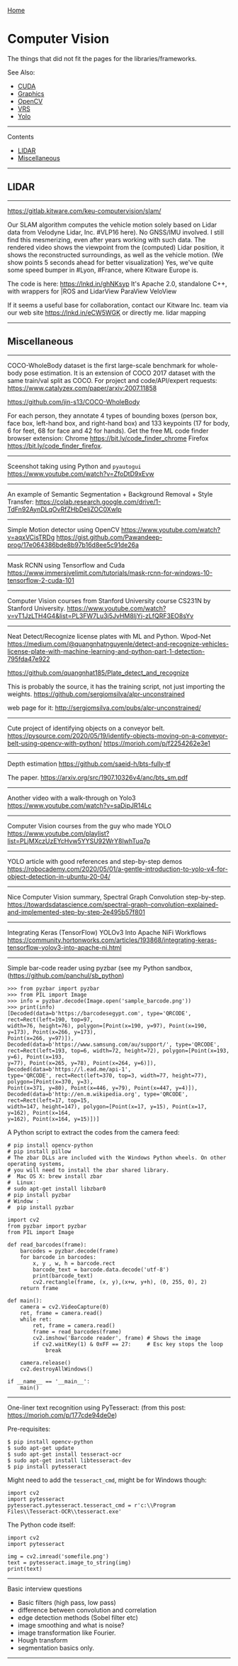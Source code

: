 [Home](Readme.md)
# Computer Vision

The things that did not fit the pages for the libraries/frameworks.

See Also:

  - [CUDA](CUDA.md)
  - [Graphics](Graphics.md)
  - [OpenCV](OpenCV.md)
  - [VRS](VRS.md)
  - [Yolo](Yolo.md)

---

Contents

- [LIDAR](ComputerVision.md#LIDAR)
- [Miscellaneous](ComputerVision.md#Miscellaneous)

---

## LIDAR

---

https://gitlab.kitware.com/keu-computervision/slam/

Our SLAM algorithm computes the vehicle motion solely based on Lidar
data from Velodyne Lidar, Inc. #VLP16 here). No GNSS/IMU involved.
I still find this mesmerizing, even after years working with such data.
The rendered video shows the viewpoint from the (computed) Lidar position,
it shows the reconstructed surroundings, as well as the vehicle motion.
(We show points 5 seconds ahead for better visualization)
Yes, we've quite some speed bumper in #Lyon, #France, where Kitware Europe
is.

The code is here: https://lnkd.in/ghNKsyp
It's Apache 2.0, standalone C++, with wrappers for |ROS and LidarView
ParaView VeloView

If it seems a useful base for collaboration, contact our Kitware Inc.
team via our web site https://lnkd.in/eCW5WGK or directly me.
lidar mapping

---

## Miscellaneous

---

COCO-WholeBody dataset is the first large-scale benchmark for whole-body pose estimation.
It is an extension of COCO 2017 dataset with the same train/val split as COCO.
For project and code/API/expert requests: https://www.catalyzex.com/paper/arxiv:2007.11858

https://github.com/jin-s13/COCO-WholeBody

For each person, they annotate 4 types of bounding boxes (person box, face box, left-hand
box, and right-hand box) and 133 keypoints (17 for body, 6 for feet, 68 for face and 42 for hands).
Get the free ML code finder browser extension:
Chrome https://bit.ly/code_finder_chrome
Firefox https://bit.ly/code_finder_firefox.

---

Sceenshot taking using Python and `pyautogui`
https://www.youtube.com/watch?v=ZfoDtD9xEvw

---

An example of Semantic Segmentation + Background Removal + Style Transfer:
https://colab.research.google.com/drive/1-TdFn92AynDLqOvRfZHbDeljZOC0XwIp

---

Simple Motion detector using OpenCV 
https://www.youtube.com/watch?v=aqxVCisTRDg
https://gist.github.com/Pawandeep-prog/17e064386bde8b97b16d8ee5c91de26a

---

Mask RCNN using Tensorflow and Cuda
https://www.immersivelimit.com/tutorials/mask-rcnn-for-windows-10-tensorflow-2-cuda-101

---

Computer Vision courses from Stanford University 
course CS231N by Stanford University.
https://www.youtube.com/watch?v=vT1JzLTH4G4&list=PL3FW7Lu3i5JvHM8ljYj-zLfQRF3EO8sYv

---

Neat Detect/Recognize license plates with ML and Python. Wpod-Net
https://medium.com/@quangnhatnguyenle/detect-and-recognize-vehicles-license-plate-with-machine-learning-and-python-part-1-detection-795fda47e922

https://github.com/quangnhat185/Plate_detect_and_recognize

This is probably the source, it has the training script, not just importing the weights.
https://github.com/sergiomsilva/alpr-unconstrained

web page for it:
http://sergiomsilva.com/pubs/alpr-unconstrained/

---

Cute project of identifying objects on a conveyor belt.
https://pysource.com/2020/05/19/identify-objects-moving-on-a-conveyor-belt-using-opencv-with-python/
https://morioh.com/p/f2254262e3e1

---

Depth estimation
https://github.com/saeid-h/bts-fully-tf

The paper.
https://arxiv.org/src/1907.10326v4/anc/bts_sm.pdf

---

Another video with a walk-through on Yolo3
https://www.youtube.com/watch?v=saDipJR14Lc

--- 

Computer Vision courses from the guy who made YOLO
https://www.youtube.com/playlist?list=PLjMXczUzEYcHvw5YYSU92WrY8IwhTuq7p

--- 

YOLO article with good references and step-by-step demos
https://robocademy.com/2020/05/01/a-gentle-introduction-to-yolo-v4-for-object-detection-in-ubuntu-20-04/

--- 

Nice Computer Vision summary, Spectral Graph Convolution step-by-step.
https://towardsdatascience.com/spectral-graph-convolution-explained-and-implemented-step-by-step-2e495b57f801

---

Integrating Keras (TensorFlow) YOLOv3 Into Apache NiFi Workflows
https://community.hortonworks.com/articles/193868/integrating-keras-tensorflow-yolov3-into-apache-ni.html

---

Simple bar-code reader using pyzbar (see my Python sandbox, (https://github.com/panchul/sb_python) 

    >>> from pyzbar import pyzbar
    >>> from PIL import Image
    >>> info = pyzbar.decode(Image.open('sample_barcode.png'))
    >>> print(info)
    [Decoded(data=b'https://barcodesegypt.com', type='QRCODE', rect=Rect(left=190, top=97,
    width=76, height=76), polygon=[Point(x=190, y=97), Point(x=190, y=173), Point(x=266, y=173),
    Point(x=266, y=97)]), Decoded(data=b'https://www.samsung.com/au/support/', type='QRCODE',
    rect=Rect(left=193, top=6, width=72, height=72), polygon=[Point(x=193, y=6), Point(x=193,
    y=77), Point(x=265, y=78), Point(x=264, y=6)]), Decoded(data=b'https://l.ead.me/api-1',
    type='QRCODE', rect=Rect(left=370, top=3, width=77, height=77), polygon=[Point(x=370, y=3),
    Point(x=371, y=80), Point(x=446, y=79), Point(x=447, y=4)]),
    Decoded(data=b'http://en.m.wikipedia.org', type='QRCODE', rect=Rect(left=17, top=15,
    width=147, height=147), polygon=[Point(x=17, y=15), Point(x=17, y=162), Point(x=164,
    y=162), Point(x=164, y=15)])]
    
A Python script to extract the codes from the camera feed:

    # pip install opencv-python 
    # pip install pillow 
    # The zbar DLLs are included with the Windows Python wheels. On other operating systems,
    # you will need to install the zbar shared library.
    #  Mac OS X: brew install zbar
    #  Linux: 
    # sudo apt-get install libzbar0
    # pip install pyzbar
    # Window :
    #  pip install pyzbar
    
    import cv2
    from pyzbar import pyzbar
    from PIL import Image
    
    def read_barcodes(frame):
        barcodes = pyzbar.decode(frame)
        for barcode in barcodes:
            x, y , w, h = barcode.rect
            barcode_text = barcode.data.decode('utf-8')
            print(barcode_text)
            cv2.rectangle(frame, (x, y),(x+w, y+h), (0, 255, 0), 2)
        return frame
    
    def main():
        camera = cv2.VideoCapture(0)
        ret, frame = camera.read()
        while ret:
            ret, frame = camera.read()
            frame = read_barcodes(frame)
            cv2.imshow('Barcode reader', frame) # Shows the image
            if cv2.waitKey(1) & 0xFF == 27:     # Esc key stops the loop
                break
    
        camera.release()
        cv2.destroyAllWindows()
    
    if __name__ == '__main__':
        main()

---

One-liner text recognition using PyTesseract:
(from this post: https://morioh.com/p/177cde94de0e)

Pre-requisites:

    $ pip install opencv-python
    $ sudo apt-get update
    $ sudo apt-get install tesseract-ocr
    $ sudo apt-get install libtesseract-dev
    $ pip install pytesseract

Might need to add the `tesseract_cmd`, might be for Windows though:

    import cv2
    import pytesseract
    pytesseract.pytesseract.tesseract_cmd = r'c:\\Program Files\\Tesseract-OCR\\tesseract.exe'

The Python code itself:

    import cv2
    import pytesseract
    
    img = cv2.imread('somefile.png')
    text = pytesseract.image_to_string(img)
    print(text)

---

Basic interview questions

- Basic filters (high pass, low pass)
- difference between convolution and correlation
- edge detection methods (Sobel filter etc)
- image smoothing and what is noise?
- image transformation like Fourier.
- Hough transform
- segmentation basics only.

---
